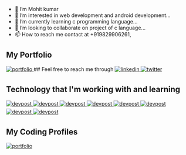  
- 👋 I’m Mohit kumar
- 👀 I’m interested in web development and android development...
- 🌱 I’m currently learning c programming language...
- 💞️ I’m looking to collaborate on project of c language...
- 📫 How to reach me contact at +919829906261, 
 
 

<!---
mohitk30/mohitk30 is a ✨ special ✨ repository because its `README.md` (this file) appears on your GitHub profile.
You can click the Preview link to take a look at your changes.
--->
## My Portfolio
 
<a href="" target="_blank">
<img src=https://img.shields.io/badge/Portfolio-%2308090A.svg?&style=for-the-badge&logo=globe&logoColor=white alt=portfolio style="margin-bottom: 5px;" />
</a>
## Feel free to reach me through

<a href="https://www.linkedin.com/in/mohit-kumar-605669202/" target="_blank">
<img src=https://img.shields.io/badge/linkedin-%2308090A.svg?&style=for-the-badge&logo=linkedin&logoColor=white alt=linkedin style="margin-bottom: 5px;" />
</a>
<a href="mailto:mohitkumar982990@gmail.com" target="_blank">
<img src=https://img.shields.io/badge/Gmail-%2308090A.svg?&style=for-the-badge&logo=Gmail&logoColor=white alt=twitter style="margin-bottom: 5px;" />
</a>

## Technology that I'm working with and learning
 
<a href="" target="_blank">
<img src=https://img.shields.io/badge/javascript-%2308090A.svg?&style=for-the-badge&logo=javascript&logoColor=white alt=devpost style="margin-bottom: 5px;" />
</a>
<a href="" target="_blank">
<img src=https://img.shields.io/badge/react-%2308090A.svg?&style=for-the-badge&logo=react&logoColor=white alt=devpost style="margin-bottom: 5px;" />
</a>
<a href="" target="_blank">
<img src=https://img.shields.io/badge/c-%2308090A.svg?&style=for-the-badge&logo=c++&logoColor=white alt=devpost style="margin-bottom: 5px;" />
</a>
<a href="" target="_blank">
<img src=https://img.shields.io/badge/HTML-%2308090A.svg?&style=for-the-badge&logo=c++&logoColor=white alt=devpost style="margin-bottom: 5px;" />
</a>
<a href="" target="_blank">
<img src=https://img.shields.io/badge/CSS-%2308090A.svg?&style=for-the-badge&logo=c++&logoColor=white alt=devpost style="margin-bottom: 5px;" />
</a>
<a href="" target="_blank">
<img src=https://img.shields.io/badge/express-%2308090A.svg?&style=for-the-badge&logo=express&logoColor=white alt=devpost style="margin-bottom: 5px;" />
</a>
<a href="" target="_blank">
<img src=https://img.shields.io/badge/firebase-%2308090A.svg?&style=for-the-badge&logo=firebase&logoColor=white alt=devpost style="margin-bottom: 5px;" />
</a>
<a href="" target="_blank">
<img src=https://img.shields.io/badge/android-%2308090A.svg?&style=for-the-badge&logo=android&logoColor=white alt=devpost style="margin-bottom: 5px;" />
</a>

## My Coding Profiles

 
 
<a href="" target="_blank">
<img src=https://img.shields.io/badge/codechef-%2308090A.svg?&style=for-the-badge&logo=codechef&logoColor=white alt=portfolio style="margin-bottom: 5px;" />
</a>



 
